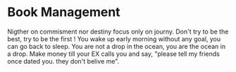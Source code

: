 # Book Management 
Nigther on commisment nor destiny focus only on journy.
Don't try to be the best, try to be the first !
You wake up early morning without any goal, you can go back to sleep.
You are not a drop in the ocean, you are the ocean in a drop.
Make money till your EX calls you and say, "please tell my friends once dated you. they don't belive me".
